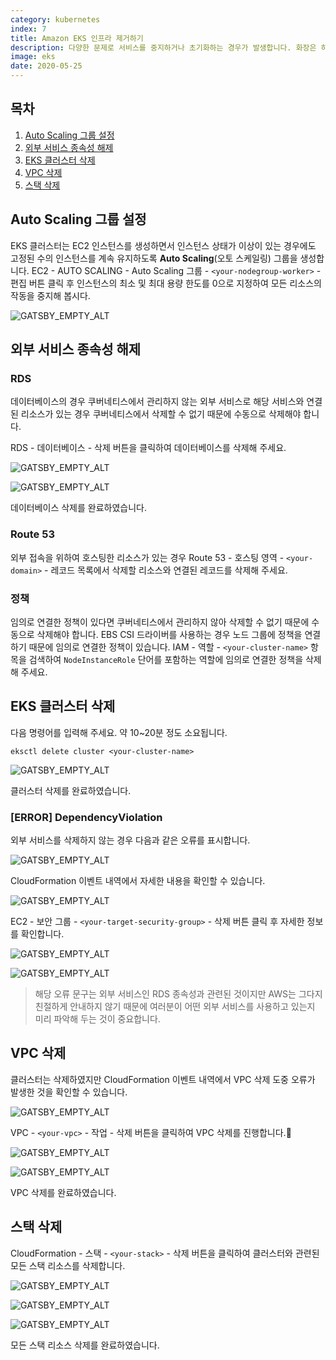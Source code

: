 ```yaml
---
category: kubernetes
index: 7
title: Amazon EKS 인프라 제거하기
description: 다양한 문제로 서비스를 중지하거나 초기화하는 경우가 발생합니다. 화장은 하는 것보다 지우는 것이 중요하듯 인프라를 제거하는 방법 또한 매우 중요한 부분입니다.
image: eks
date: 2020-05-25
---
```


## 목차

1. [Auto Scaling 그룹 설정](#Auto-Scaling-그룹-설정)
2. [외부 서비스 종속성 해제](#외부-서비스-종속성-해제)
3. [EKS 클러스터 삭제](#EKS-클러스터-삭제)
4. [VPC 삭제](#VPC-삭제)
5. [스택 삭제](#스택-삭제)

## Auto Scaling 그룹 설정

EKS 클러스터는 EC2 인스턴스를 생성하면서 인스턴스 상태가 이상이 있는 경우에도 고정된 수의 인스턴스를 계속 유지하도록 **Auto Scaling**(오토 스케일링) 그룹을 생성합니다. EC2 - AUTO SCALING - Auto Scaling 그룹 - `<your-nodegroup-worker>` - 편집 버튼 클릭 후 인스턴스의 최소 및 최대 용량 한도를 0으로 지정하여 모든 리소스의 작동을 중지해 봅시다.

![GATSBY_EMPTY_ALT](./auto-scaling-group-settings.jpg)

## 외부 서비스 종속성 해제

### RDS

데이터베이스의 경우 쿠버네티스에서 관리하지 않는 외부 서비스로 해당 서비스와 연결된 리소스가 있는 경우 쿠버네티스에서 삭제할 수 없기 때문에 수동으로 삭제해야 합니다.

RDS - 데이터베이스 - 삭제 버튼을 클릭하여 데이터베이스를 삭제해 주세요.

![GATSBY_EMPTY_ALT](./delete-rds-database.jpg)

![GATSBY_EMPTY_ALT](./delete-rds-database-2.jpg)

데이터베이스 삭제를 완료하였습니다.

### Route 53

외부 접속을 위하여 호스팅한 리소스가 있는 경우 Route 53 - 호스팅 영역 - `<your-domain>` - 레코드 목록에서 삭제할 리소스와 연결된 레코드를 삭제해 주세요.

### 정책

임의로 연결한 정책이 있다면 쿠버네티스에서 관리하지 않아 삭제할 수 없기 때문에 수동으로 삭제해야 합니다. EBS CSI 드라이버를 사용하는 경우 노드 그룹에 정책을 연결하기 때문에 임의로 연결한 정책이 있습니다. IAM - 역할 - `<your-cluster-name>` 항목을 검색하여 `NodeInstanceRole` 단어를 포함하는 역할에 임의로 연결한 정책을 삭제해 주세요.

## EKS 클러스터 삭제

다음 명령어를 입력해 주세요. 약 10~20분 정도 소요됩니다.

```shell{promptUser: user}{promptHost: localhost}
eksctl delete cluster <your-cluster-name>
```

![GATSBY_EMPTY_ALT](./delete-cluster.jpg)

클러스터 삭제를 완료하였습니다.

### [ERROR] DependencyViolation

외부 서비스를 삭제하지 않는 경우 다음과 같은 오류를 표시합니다.

![GATSBY_EMPTY_ALT](./delete-cluster-failed.jpg)

CloudFormation 이벤트 내역에서 자세한 내용을 확인할 수 있습니다.

![GATSBY_EMPTY_ALT](./delete-role-and-sg-failed.jpg)

EC2 - 보안 그룹 - `<your-target-security-group>` - 삭제 버튼 클릭 후 자세한 정보를 확인합니다.

![GATSBY_EMPTY_ALT](./delete-security-group.jpg)

![GATSBY_EMPTY_ALT](./delete-security-group-failed.jpg)

> 해당 오류 문구는 외부 서비스인 RDS 종속성과 관련된 것이지만 AWS는 그다지 친절하게 안내하지 않기 때문에 여러분이 어떤 외부 서비스를 사용하고 있는지 미리 파악해 두는 것이 중요합니다.

## VPC 삭제

클러스터는 삭제하였지만 CloudFormation 이벤트 내역에서 VPC 삭제 도중 오류가 발생한 것을 확인할 수 있습니다.

![GATSBY_EMPTY_ALT](./delete-vpc-failed.jpg)

VPC - `<your-vpc>` - 작업 - 삭제 버튼을 클릭하여 VPC 삭제를 진행합니다.

![GATSBY_EMPTY_ALT](./delete-vpc.jpg)

![GATSBY_EMPTY_ALT](./delete-vpc-2.jpg)

VPC 삭제를 완료하였습니다.

## 스택 삭제

CloudFormation - 스택 - `<your-stack>` - 삭제 버튼을 클릭하여 클러스터와 관련된 모든 스택 리소스를 삭제합니다.

![GATSBY_EMPTY_ALT](./delete-cloudformation-stack.jpg)

![GATSBY_EMPTY_ALT](./delete-cloudformation-stack-2.jpg)

![GATSBY_EMPTY_ALT](./delete-cloudformation-stack-3.jpg)

모든 스택 리소스 삭제를 완료하였습니다.


